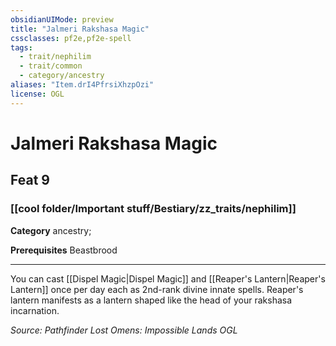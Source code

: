 ```yaml
---
obsidianUIMode: preview
title: "Jalmeri Rakshasa Magic"
cssclasses: pf2e,pf2e-spell
tags:
  - trait/nephilim
  - trait/common
  - category/ancestry
aliases: "Item.drI4PfrsiXhzpOzi"
license: OGL
---
```

# Jalmeri Rakshasa Magic
## Feat 9
### [[cool folder/Important stuff/Bestiary/zz_traits/nephilim]]

**Category** ancestry; 



**Prerequisites** Beastbrood
* * *
You can cast [[Dispel Magic|Dispel Magic]] and [[Reaper's Lantern|Reaper's Lantern]] once per day each as 2nd-rank divine innate spells. Reaper's lantern manifests as a lantern shaped like the head of your rakshasa incarnation.

*Source: Pathfinder Lost Omens: Impossible Lands*
*OGL*